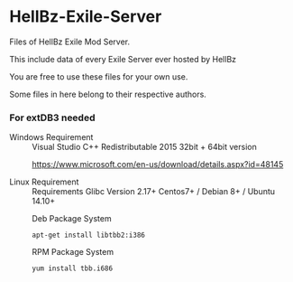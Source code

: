 # HellBz-Exile-Server

Files of HellBz Exile Mod Server. 

This include data of every Exile Server ever hosted by HellBz

You are free to use these files for your own use. 

Some files in here belong to their respective authors.

### For extDB3 needed
<dl>
  <dt>Windows Requirement</dt>
  <dd>Visual Studio C++ Redistributable 2015 32bit + 64bit version
  
  https://www.microsoft.com/en-us/download/details.aspx?id=48145</dd>

  <dt>Linux Requirement</dt>
  <dd>Requirements Glibc Version 2.17+ Centos7+ / Debian 8+ / Ubuntu 14.10+
  
  Deb Package System
  
  `apt-get install libtbb2:i386`

  RPM Package System

  `yum install tbb.i686`
</dd>
</dl>











